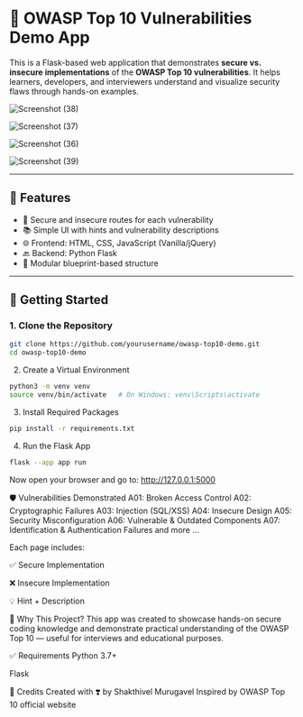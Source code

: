 # 🔐 OWASP Top 10 Vulnerabilities Demo App

This is a Flask-based web application that demonstrates **secure vs. insecure implementations** of the **OWASP Top 10 vulnerabilities**. It helps learners, developers, and interviewers understand and visualize security flaws through hands-on examples.

![Screenshot (38)](https://github.com/user-attachments/assets/cf3eb662-1c4a-4d26-bbad-8b84096bb197)

![Screenshot (37)](https://github.com/user-attachments/assets/c4deabe1-325a-4241-a1b2-a4a9efd200af)

![Screenshot (36)](https://github.com/user-attachments/assets/1839689e-4a37-40d0-a051-e3fecbd71b0f)

![Screenshot (39)](https://github.com/user-attachments/assets/4cd6b83b-d585-4ca4-8ce3-c1a4f6affc0c)

---

## 📌 Features

- 🧪 Secure and insecure routes for each vulnerability
- 📚 Simple UI with hints and vulnerability descriptions
- 🌐 Frontend: HTML, CSS, JavaScript (Vanilla/jQuery)
- 🔙 Backend: Python Flask
- 📁 Modular blueprint-based structure

---

## 🚀 Getting Started

### 1. Clone the Repository

```bash
git clone https://github.com/yourusername/owasp-top10-demo.git
cd owasp-top10-demo
```

2. Create a Virtual Environment
```bash
python3 -m venv venv
source venv/bin/activate   # On Windows: venv\Scripts\activate
```
3. Install Required Packages
```bash
pip install -r requirements.txt
```
4. Run the Flask App
```bash
flask --app app run
```
Now open your browser and go to:
http://127.0.0.1:5000

🛡️ Vulnerabilities Demonstrated
A01: Broken Access Control
A02: Cryptographic Failures
A03: Injection (SQL/XSS)
A04: Insecure Design
A05: Security Misconfiguration
A06: Vulnerable & Outdated Components
A07: Identification & Authentication Failures
and more ...


Each page includes:

✅ Secure Implementation

❌ Insecure Implementation

💡 Hint + Description

🙋 Why This Project?
This app was created to showcase hands-on secure coding knowledge and demonstrate practical understanding of the OWASP Top 10 — useful for interviews and educational purposes.

✅ Requirements
Python 3.7+

Flask

🧠 Credits
Created with ❣️ by Shakthivel Murugavel
Inspired by OWASP Top 10 official website


